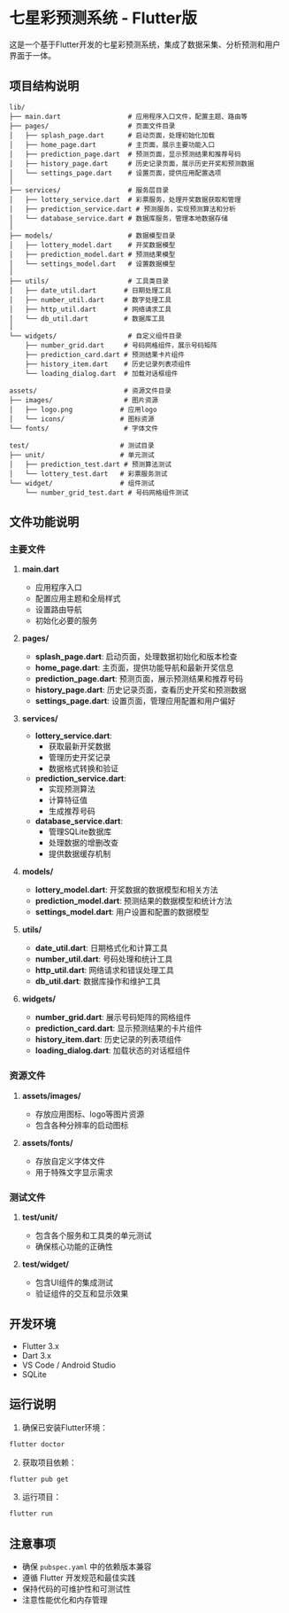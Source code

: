 # 七星彩预测系统 - Flutter版

这是一个基于Flutter开发的七星彩预测系统，集成了数据采集、分析预测和用户界面于一体。

## 项目结构说明

```
lib/
├── main.dart                 # 应用程序入口文件，配置主题、路由等
├── pages/                    # 页面文件目录
│   ├── splash_page.dart      # 启动页面，处理初始化加载
│   ├── home_page.dart        # 主页面，展示主要功能入口
│   ├── prediction_page.dart  # 预测页面，显示预测结果和推荐号码
│   ├── history_page.dart     # 历史记录页面，展示历史开奖和预测数据
│   └── settings_page.dart    # 设置页面，提供应用配置选项
│
├── services/                 # 服务层目录
│   ├── lottery_service.dart  # 彩票服务，处理开奖数据获取和管理
│   ├── prediction_service.dart # 预测服务，实现预测算法和分析
│   └── database_service.dart # 数据库服务，管理本地数据存储
│
├── models/                   # 数据模型目录
│   ├── lottery_model.dart    # 开奖数据模型
│   ├── prediction_model.dart # 预测结果模型
│   └── settings_model.dart   # 设置数据模型
│
├── utils/                    # 工具类目录
│   ├── date_util.dart       # 日期处理工具
│   ├── number_util.dart     # 数字处理工具
│   ├── http_util.dart       # 网络请求工具
│   └── db_util.dart         # 数据库工具
│
└── widgets/                  # 自定义组件目录
    ├── number_grid.dart     # 号码网格组件，展示号码矩阵
    ├── prediction_card.dart # 预测结果卡片组件
    ├── history_item.dart    # 历史记录列表项组件
    └── loading_dialog.dart  # 加载对话框组件

assets/                      # 资源文件目录
├── images/                  # 图片资源
│   ├── logo.png            # 应用logo
│   └── icons/              # 图标资源
└── fonts/                   # 字体文件

test/                       # 测试目录
├── unit/                   # 单元测试
│   ├── prediction_test.dart # 预测算法测试
│   └── lottery_test.dart   # 彩票服务测试
└── widget/                 # 组件测试
    └── number_grid_test.dart # 号码网格组件测试
```

## 文件功能说明

### 主要文件

1. **main.dart**
   - 应用程序入口
   - 配置应用主题和全局样式
   - 设置路由导航
   - 初始化必要的服务

2. **pages/**
   - **splash_page.dart**: 启动页面，处理数据初始化和版本检查
   - **home_page.dart**: 主页面，提供功能导航和最新开奖信息
   - **prediction_page.dart**: 预测页面，展示预测结果和推荐号码
   - **history_page.dart**: 历史记录页面，查看历史开奖和预测数据
   - **settings_page.dart**: 设置页面，管理应用配置和用户偏好

3. **services/**
   - **lottery_service.dart**: 
     * 获取最新开奖数据
     * 管理历史开奖记录
     * 数据格式转换和验证
   - **prediction_service.dart**:
     * 实现预测算法
     * 计算特征值
     * 生成推荐号码
   - **database_service.dart**:
     * 管理SQLite数据库
     * 处理数据的增删改查
     * 提供数据缓存机制

4. **models/**
   - **lottery_model.dart**: 开奖数据的数据模型和相关方法
   - **prediction_model.dart**: 预测结果的数据模型和统计方法
   - **settings_model.dart**: 用户设置和配置的数据模型

5. **utils/**
   - **date_util.dart**: 日期格式化和计算工具
   - **number_util.dart**: 号码处理和统计工具
   - **http_util.dart**: 网络请求和错误处理工具
   - **db_util.dart**: 数据库操作和维护工具

6. **widgets/**
   - **number_grid.dart**: 展示号码矩阵的网格组件
   - **prediction_card.dart**: 显示预测结果的卡片组件
   - **history_item.dart**: 历史记录的列表项组件
   - **loading_dialog.dart**: 加载状态的对话框组件

### 资源文件

1. **assets/images/**
   - 存放应用图标、logo等图片资源
   - 包含各种分辨率的启动图标

2. **assets/fonts/**
   - 存放自定义字体文件
   - 用于特殊文字显示需求

### 测试文件

1. **test/unit/**
   - 包含各个服务和工具类的单元测试
   - 确保核心功能的正确性

2. **test/widget/**
   - 包含UI组件的集成测试
   - 验证组件的交互和显示效果

## 开发环境

- Flutter 3.x
- Dart 3.x
- VS Code / Android Studio
- SQLite

## 运行说明

1. 确保已安装Flutter环境：
```bash
flutter doctor
```

2. 获取项目依赖：
```bash
flutter pub get
```

3. 运行项目：
```bash
flutter run
```

## 注意事项

- 确保 `pubspec.yaml` 中的依赖版本兼容
- 遵循 Flutter 开发规范和最佳实践
- 保持代码的可维护性和可测试性
- 注意性能优化和内存管理
